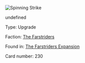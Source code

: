 
![Spinning Strike](https://warhammerunderworlds.com/wp-content/uploads/sites/6/2018/03/230_ENG.png)

undefined

Type: Upgrade

Faction: [The Farstriders](/factions/the-farstriders.md)

Found in: [The Farstriders Expansion](/locations/the-farstriders-expansion.md)

Card number: 230

